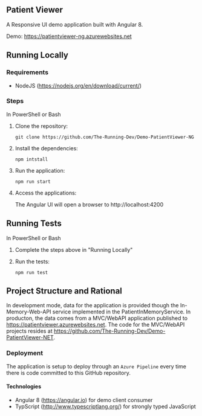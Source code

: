## Patient Viewer

A Responsive UI demo application built with Angular 8.

Demo: https://patientviewer-ng.azurewebsites.net

## Running Locally

### Requirements
- NodeJS (https://nodejs.org/en/download/current/)

### Steps
In PowerShell or Bash

1. Clone the repository:

    ```git clone https://github.com/The-Running-Dev/Demo-PatientViewer-NG```

2. Install the dependencies:

    ```npm intstall```

3. Run the application:

    ```npm run start```
4. Access the applications:

    The Angular UI will open a browser to http://localhost:4200

## Running Tests
In PowerShell or Bash

1. Complete the steps above in "Running Locally"
3. Run the tests:

    ```npm run test```

## Project Structure and Rational

In development mode, data for the application is provided though the In-Memory-Web-API service implemented in the PatientInMemoryService. In producton, the data comes from a MVC/WebAPI application published to https://patientviewer.azurewebsites.net. The code for the MVC/WebAPI projects resides at https://github.com/The-Running-Dev/Demo-PatientViewer-NET.

### Deployment
The application is setup to deploy through an ```Azure Pipeline``` every time there is code committed to this GitHub repository.

#### Technologies
* Angular 8 (https://angular.io) for demo client consumer
* TypScript (http://www.typescriptlang.org/) for strongly typed JavaScript
